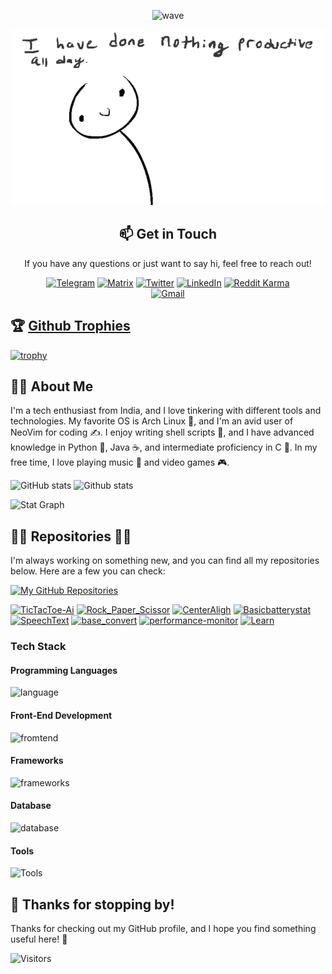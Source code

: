 <div align="center">
  
![wave](https://capsule-render.vercel.app/api?type=waving&color=auto&height=300&section=header&text=Nikhil%20Singh&fontSize=90&animation=fadeIn&fontAlignY=38&desc=Welcome%20to%20my%20GitHub%20Profile!&descAlignY=51&descAlign=62)

  ![](./nothing.gif)

  ## 📫 Get in Touch

  If you have any questions or just want to say hi, feel free to reach out!

  [![Telegram](https://img.shields.io/badge/-Telegram-blue?style=flat-square&logo=telegram&logoColor=white&link=https://t.me/niksingh710/)](https://t.me/niksingh710/)
  [![Matrix](https://img.shields.io/badge/-Matrix-black?style=flat-square&logo=matrix&logoColor=white&link=https://matrix.to/#/@niksingh710:matrix.org)](https://matrix.to/#/@niksingh710:matrix.org)
  [![Twitter](https://img.shields.io/badge/-Twitter-blue?style=flat-square&logo=twitter&logoColor=white&link=https://twitter.com/niksingh710/)](https://twitter.com/niksingh710/)
  [![LinkedIn](https://img.shields.io/badge/-LinkedIn-blue?style=flat-square&logo=linkedin&logoColor=white&link=https://www.linkedin.com/in/niksingh710/)](https://www.linkedin.com/in/niksingh710/)
  [![Reddit
  Karma](https://img.shields.io/reddit/user-karma/combined/niksingh710?label=karma&logo=reddit)](https://reddit.com/u/niksingh710)
  <br>
  [![Gmail](https://img.shields.io/badge/Gmail-D14836?style=for-the-badge&logo=gmail&logoColor=white)](mailto:nik.singh710@gmail.com)

</div>

## 🏆 [Github Trophies](https://github.com/ryo-ma/github-profile-trophy)

[![trophy](https://github-profile-trophy.vercel.app/?username=niksingh710&theme=dark_dimmed&row=1&column=10&no-frame=true)](https://github.com/ryo-ma/github-profile-trophy)

## 👨‍💻 About Me

I'm a tech enthusiast from India, and I love tinkering with different tools and technologies. My favorite OS is Arch
Linux 🐧, and I'm an avid user of NeoVim for coding ✍️. I enjoy writing shell scripts 🐚, and I have advanced knowledge
in Python 🐍, Java ☕, and intermediate proficiency in C 🤖. In my free time, I love playing music 🎸 and video games 🎮.

![GitHub stats](https://github-readme-stats.vercel.app/api?username=niksingh710&show_icons=true&theme=dark&hidden_border=true)
![Github
stats](https://github-readme-stats.vercel.app/api/top-langs/?username=niksingh710&show_icons=true&layout=compact&langs_count=16&theme=dark&hidden_border=true)

![Stat Graph](https://github-profile-summary-cards.vercel.app/api/cards/profile-details?username=niksingh710&theme=dark)

## 👨‍💻 Repositories 👨‍💻

I'm always working on something new, and you can find all my repositories below. Here are a few you can check:

[![My GitHub
Repositories](https://img.shields.io/badge/My%20GitHub%20Repositories-See%20them%20all-black?style=for-the-badge&logo=github)](https://github.com/niksingh710?tab=repositories)

[![TicTacToe-Ai](https://github-readme-stats.vercel.app/api/pin/?username=niksingh710&repo=TicTacToe-Ai&theme=dark&border_color=#fff&border_radius=10&hidden_border=true)](https://github.com/niksingh710/TicTacToe-Ai)
[![Rock_Paper_Scissor](https://github-readme-stats.vercel.app/api/pin/?username=niksingh710&repo=Rock_Paper_Scissor&theme=dark&border_color=#fff&border_radius=10)](https://github.com/niksingh710/Rock_Paper_Scissor)
[![CenterAligh](https://github-readme-stats.vercel.app/api/pin/?username=niksingh710&repo=center-align&theme=dark&border_color=#fff&border_radius=10)](https://github.com/niksingh710/center-align)
[![Basicbatterystat](https://github-readme-stats.vercel.app/api/pin/?username=niksingh710&repo=basic-battery-stat&theme=dark&border_color=#fff&border_radius=10)](https://github.com/niksingh710/basic-battery-stat)
[![SpeechText](https://github-readme-stats.vercel.app/api/pin/?username=niksingh710&repo=SpeechText&theme=dark&border_color=#fff&border_radius=10)](https://github.com/niksingh710/SpeechText)
[![base_convert](https://github-readme-stats.vercel.app/api/pin/?username=niksingh710&repo=base_convert&theme=dark&border_color=#fff&border_radius=10)](https://github.com/niksingh710/base_convert)
[![performance-monitor](https://github-readme-stats.vercel.app/api/pin/?username=niksingh710&repo=performance-monitor&theme=dark&border_color=#fff&border_radius=10)](https://github.com/niksingh710/performance-monitor)
[![Learn](https://github-readme-stats.vercel.app/api/pin/?username=niksingh710&repo=Learn&theme=dark&border_color=#fff&border_radius=10)](https://github.com/niksingh710/Learn)

### Tech Stack

#### Programming Languages
![language](https://skillicons.dev/icons?i=java,cpp,c,python,dart,javascript&theme=dark)

#### Front-End Development
![fromtend](https://skillicons.dev/icons?i=html,css,javascript&theme=dark)

#### Frameworks
![frameworks](https://skillicons.dev/icons?i=svelte,express,nodejs,flutter&theme=dark)

#### Database
![database](https://skillicons.dev/icons?i=mysql,mongo&theme=dark)

#### Tools
![Tools](https://skillicons.dev/icons?i=bash,linux,git,vim,neovim&theme=dark)

## 🎉 Thanks for stopping by!

Thanks for checking out my GitHub profile, and I hope you find something useful here! 🙌
<br>

![Visitors](https://visitor-badge.glitch.me/badge?page_id=niksingh710.niksingh710&label=Total%20Visitors&style=flat-square&color=blue)
